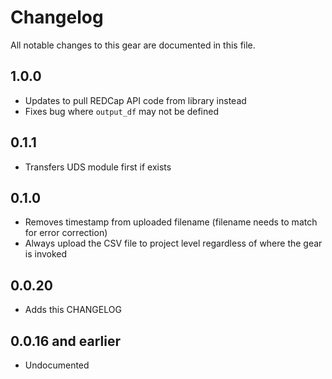 # Changelog

All notable changes to this gear are documented in this file.

## 1.0.0
* Updates to pull REDCap API code from library instead
* Fixes bug where `output_df` may not be defined

## 0.1.1
* Transfers UDS module first if exists

## 0.1.0
* Removes timestamp from uploaded filename (filename needs to match for error correction)
* Always upload the CSV file to project level regardless of where the gear is invoked

## 0.0.20

* Adds this CHANGELOG

## 0.0.16 and earlier

* Undocumented
